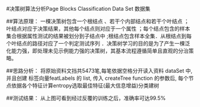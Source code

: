 #决策树算法分析Page Blocks Classification Data Set 数据集

##算法原理：
一棵决策树包含一个根结点 、若干个内部结点和若干个叶结点 ；叶结点对应于决策结果，其他每个结点则对应于一个属性 ；每个结点包含的样本集合根据属性测试的结果被划分到子结点中 ;根结点包含样本全集．从根结点到每个叶结点的路径对应了一个判定测试序列 ．决策树学习的目的是为了产生一棵泛化能力强，即处理未见示例能力强的决策树，其基本流程遵循简单且直观的分治策略。

##思路分析：
将原始资料文挡共5473笔,每笔依据空格分开读入资料 dataSet 中, 并且创建 标签向量featLabels 的 list, 传入 createTree function 的参数后, 每个节点依据各个特征计算entropy选取最佳特征(最大信息增益)分类建树

##测试结果：
从上图可看到经过反覆的训练之后，准确率可达99.5%
